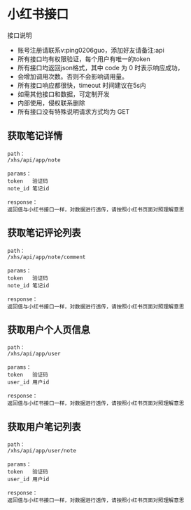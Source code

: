 
# 小红书接口

接口说明
* 账号注册请联系v:ping0206guo，添加好友请备注:api
* 所有接口均有权限验证，每个用户有唯一的token
* 所有接口均返回json格式，其中 code 为 0 时表示响应成功，
* 会增加调用次数。否则不会影响调用量。
* 所有接口响应都很快，timeout 时间建议在5s内
* 如需其他接口和数据，可定制开发
* 内部使用，侵权联系删除
* 所有接口没有特殊说明请求方式均为 GET


## 获取笔记详情
```
path：
/xhs/api/app/note

params：	
token	验证码   
note_id 笔记id

response：
返回值与小红书接口一样，对数据进行透传，请按照小红书页面对照理解意思
```

## 获取笔记评论列表
```
path：
/xhs/api/app/note/comment

params：
token	验证码
note_id 笔记id

response：
返回值与小红书接口一样，对数据进行透传，请按照小红书页面对照理解意思
```

## 获取用户个人页信息
```
path：
/xhs/api/app/user

params：
token	验证码
user_id 用户id

response：
返回值与小红书接口一样，对数据进行透传，请按照小红书页面对照理解意思
```

## 获取用户笔记列表
```
path：
/xhs/api/app/user/note

params：
token	验证码
user_id 用户id

response：
返回值与小红书接口一样，对数据进行透传，请按照小红书页面对照理解意思
```
